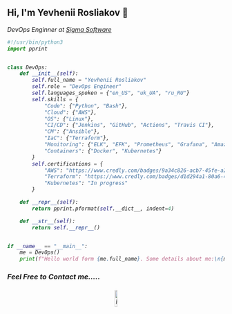 ## Hi, I'm Yevhenii Rosliakov 👋

<p><em>DevOps Enginner at <a href="https://sigma.software/">Sigma Software</a></p>

```python
#!/usr/bin/python3
import pprint


class DevOps:
    def __init__(self):
        self.full_name = "Yevhenii Rosliakov"
        self.role = "DevOps Engineer"
        self.languages_spoken = {"en_US", "uk_UA", "ru_RU"}
        self.skills = {
            "Code": {"Python", "Bash"},
            "Cloud": {"AWS"},
            "OS": {"Linux"},
            "CI/CD": {"Jenkins", "GitHub", "Actions", "Travis CI"},
            "CM": {"Ansible"},
            "IaC": {"Terraform"},
            "Monitoring": {"ELK", "EFK", "Prometheus", "Grafana", "Amazon CloudWatch"},
            "Containers": {"Docker", "Kubernetes"}
        }
        self.certifications = {
            "AWS": "https://www.credly.com/badges/9a34c826-acb7-45fe-a232-ca980e3781aa",
            "Terraform": "https://www.credly.com/badges/d1d294a1-80a6-4946-ab7c-4ace8bfb58e5",
            "Kubernetes": "In progress"
        }

    def __repr__(self):
        return pprint.pformat(self.__dict__, indent=4)

    def __str__(self):
        return self.__repr__()


if __name__ == "__main__":
    me = DevOps()
    print(f"Hello world form {me.full_name}. Some details about me:\n{me}")

```

### Feel Free to Contact me.....
<p align="center">
	<a href="https://www.linkedin.com/in/eugene-roslyakov-a64a92151"><img alt="linkedin" width="10%" style="padding:5px" src="https://img.icons8.com/clouds/100/000000/linkedin.png"/></a>
</p>